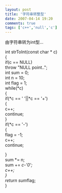 ```yaml
---
layout: post
title: '字符串转整型'
date: 2007-04-14 19:20
comments: true
tags: ['c++','null','c']
---
```


由字符串转为int型...

int strToInt(const char * c)  
{  
if(c == NULL)  
throw "NULL point..";  
int sum = 0;  
int n = 10;  
int flag = 1;  
while(*c)  
{  
if(*c == ' '||*c == '+')  
{  
c++;  
continue;  
}  
if(*c == '-')  
{  
flag = -1;  
c++;  
continue;  
  
}  
sum *= n;  
sum += *c-'0';  
c++;  
}  
return sum*flag;  
}


